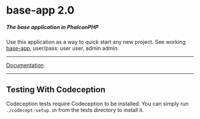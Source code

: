 # base-app 2.0

##### The base application in PhalconPHP
Use this application as a way to quick start any new project. See working [base-app](http://base-app.mruz.me), user/pass: user user, admin admin.
***
[Documentation](http://base-app.mruz.me/doc)

***

## Testing With Codeception

Codeception tests require Codeception to be installed. You can simply run ```./codecept-setup.sh``` from the tests directory to install it.


